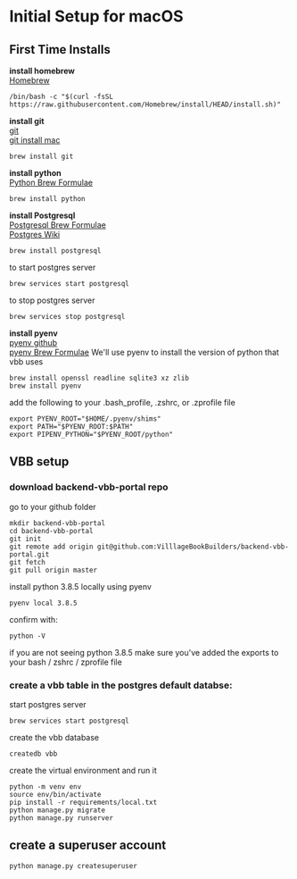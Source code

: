 
# Initial Setup for macOS

## First Time Installs

__install homebrew__  
[Homebrew](https://brew.sh/)
```
/bin/bash -c "$(curl -fsSL https://raw.githubusercontent.com/Homebrew/install/HEAD/install.sh)"
```

__install git__  
[git](https://git-scm.com/download/mac)  
[git install mac](https://git-scm.com/download/mac)
```
brew install git
```

__install python__  
[Python Brew Formulae](https://docs.brew.sh/Homebrew-and-Python)  
```
brew install python
```

__install Postgresql__  
[Postgresql Brew Formulae](https://formulae.brew.sh/formula/postgresql)  
[Postgres Wiki](https://wiki.postgresql.org/wiki/Homebrew)
```
brew install postgresql
```
to start postgres server
```
brew services start postgresql
```
to stop postgres server
```
brew services stop postgresql
```

__install pyenv__  
[pyenv github](https://github.com/pyenv/pyenv)  
[pyenv Brew Formulae](https://formulae.brew.sh/formula/pyenv)
We'll use pyenv to install the version of python that vbb uses
```
brew install openssl readline sqlite3 xz zlib
brew install pyenv
```
add the following to your .bash_profile, .zshrc, or .zprofile file
```
export PYENV_ROOT="$HOME/.pyenv/shims"
export PATH="$PYENV_ROOT:$PATH"
export PIPENV_PYTHON="$PYENV_ROOT/python"
```

## VBB setup

### download backend-vbb-portal repo
go to your github folder
```
mkdir backend-vbb-portal
cd backend-vbb-portal
git init
git remote add origin git@github.com:VilllageBookBuilders/backend-vbb-portal.git
git fetch
git pull origin master
```

install python 3.8.5 locally using pyenv
```
pyenv local 3.8.5
```

confirm with:
```
python -V
```
if you are not seeing python 3.8.5 make sure you've added the exports to your bash / zshrc / zprofile file


### create a vbb table in the postgres default databse:
start postgres server
```
brew services start postgresql
```

create the vbb database
```
createdb vbb
```

create the virtual environment and run it
```
python -m venv env
source env/bin/activate
pip install -r requirements/local.txt
python manage.py migrate
python manage.py runserver
```

## create a superuser account
```
python manage.py createsuperuser
```

